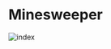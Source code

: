 # Minesweeper
![index](https://user-images.githubusercontent.com/42772160/150769188-c4d23d39-0da8-4bd8-8539-021f14adbb19.png)
